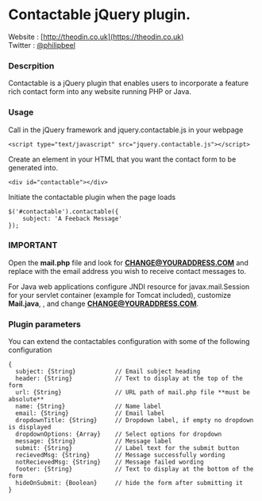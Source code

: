 # Contactable jQuery plugin.


Website : [http://theodin.co.uk](https://theodin.co.uk)  
Twitter : [@philipbeel](https://twitter.com/philipbeel)

### Descrpition
Contactable is a jQuery plugin that enables users to incorporate a feature rich contact form into any website running PHP or Java.

### Usage
Call in the jQuery framework and jquery.contactable.js in your webpage

	<script type="text/javascript" src="jquery.contactable.js"></script>

Create an element in your HTML that you want the contact form to be generated into.

	<div id="contactable"></div>

Initiate the contactable plugin when the page loads

	$('#contactable').contactable({
  		subject: 'A Feeback Message'
 	});

### IMPORTANT
Open the **mail.php** file and look for **CHANGE@YOURADDRESS.COM** and replace with the email address you wish to receive contact messages to.

For Java web applications configure JNDI resource for javax.mail.Session for your servlet container (example for Tomcat included), customize **Mail.java**, , and change **CHANGE@YOURADDRESS.COM**.

### Plugin parameters
You can extend the contactables configuration with some of the following configuration

```
{
  subject: {String}           // Email subject heading
  header: {String}            // Text to display at the top of the form
  url: {String}               // URL path of mail.php file **must be absolute**
  name: {String}              // Name label
  email: {String}             // Email label
  dropdownTitle: {String}     // Dropdown label, if empty no dropdown is displayed
  dropdownOptions: {Array}    // Select options for dropdown
  message: {String}           // Message label
  submit: {String}            // Label text for the submit button
  recievedMsg: {String}       // Message successfully wording
  notRecievedMsg: {String}    // Message failed wording
  footer: {String}            // Text to display at the bottom of the form
  hideOnSubmit: {Boolean}     // hide the form after submitting it
}
```


